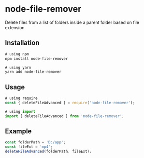 # node-file-remover

Delete files from a list of folders inside a parent folder based on file extension

## Installation

```js
# using npm
npm install node-file-remover

# using yarn
yarn add node-file-remover
```

## Usage

```js
# using require
const { deleteFileAdvanced } = require('node-file-remover');

# using import
import { deleteFileAdvanced } from 'node-file-remover';
```

## Example

```js
const folderPath = 'D:/app';
const fileExt = 'mp4';
deleteFileAdvanced(folderPath, fileExt);
```
